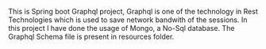 This is Spring boot Graphql project, Graphql is one of the technology in Rest Technologies which is used to save network bandwith of the sessions. In this project I have done the usage of Mongo, a No-Sql database.
The Graphql Schema file is present in resources folder.
